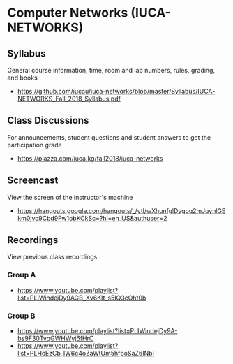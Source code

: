 # Computer Networks (IUCA-NETWORKS)

## Syllabus

General course information, time, room and lab numbers, rules, grading, and
books

* <https://github.com/iucau/iuca-networks/blob/master/Syllabus/IUCA-NETWORKS_Fall_2018_Syllabus.pdf>

## Class Discussions

For announcements, student questions and student answers to get the
participation grade

* <https://piazza.com/iuca.kg/fall2018/iuca-networks>

## Screencast

View the screen of the instructor's machine

* <https://hangouts.google.com/hangouts/_/ytl/wXhunfglDygoq2mJuynlGEkm0jvc9Cbd9Fw1obKCkSc=?hl=en_US&authuser=2>

## Recordings

View previous class recordings

### Group A

* <https://www.youtube.com/playlist?list=PLIWindejDy9AGB_Xv6KIt_s5IQ3cOht0b>

### Group B

* <https://www.youtube.com/playlist?list=PLIWindejDy9A-bs9F30TvqGWHWyj6fHrC>
* <https://www.youtube.com/playlist?list=PLHcEzCb_lW6c4oZaWtUm5hfpoSaZ6lNbI>

